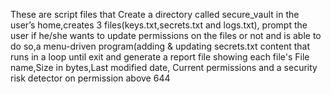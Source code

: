 These are script files that Create a directory called secure_vault in the user’s home,creates 3 files(keys.txt,secrets.txt and logs.txt), prompt the user if he/she wants to update permissions on the files or not and is able to do so,a menu-driven program(adding & updating secrets.txt content that runs in a loop until exit and generate a report file showing each file's File name,Size in bytes,Last modified date, Current permissions and a security risk detector on permission above 644
